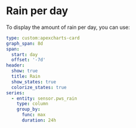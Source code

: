 # Rain per day
To display the amount of rain per day, you can use:

```yaml
type: custom:apexcharts-card
graph_span: 8d
span:
  start: day
  offset: '-7d'
header:
  show: true
  title: Rain
  show_states: true
  colorize_states: true
series:
  - entity: sensor.pws_rain
    type: column
    group_by:
      func: max
      duration: 24h
```
